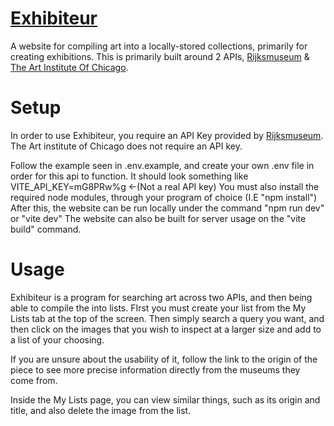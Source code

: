 # [Exhibiteur](https://exhibiteur.vercel.app/)

A website for compiling art into a locally-stored collections, primarily for creating exhibitions.
This is primarily built around 2 APIs, [Rijksmuseum](https://www.rijksmuseum.nl/en) & [The Art Institute Of Chicago](https://www.artic.edu/).
  

# Setup

In order to use Exhibiteur, you require an API Key provided by [Rijksmuseum](https://data.rijksmuseum.nl/object-metadata/api/). The Art institute of Chicago does not require an API key.

Follow the example seen in .env.example, and create your own .env file in order for this api to function. It should look something like VITE_API_KEY=mG8PRw%g  <-(Not a real API key)
You must also install the required node modules, through your program of choice (I.E "npm install")
After this, the website can be run locally under the command "npm run dev" or "vite dev"
The website can also be built for server usage on the "vite build" command.

# Usage

Exhibiteur is a program for searching art across two APIs, and then being able to compile the into lists.
FIrst you must create your list from the My Lists tab at the top of the screen.
Then simply search a query you want, and then click on the images that you wish to inspect at a larger size and add to a list of your choosing.

If you are unsure about the usability of it, follow the link to the origin of the piece to see more precise information directly from the museums they come from.

Inside the My Lists page, you can view similar things, such as its origin and title, and also delete the image from the list.
